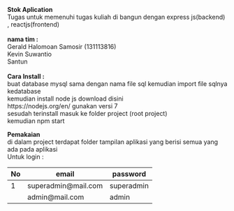 <html>
   <head>
   <link rel="stylesheet" href="https://maxcdn.bootstrapcdn.com/bootstrap/3.3.7/css/bootstrap.min.css" integrity="sha384-BVYiiSIFeK1dGmJRAkycuHAHRg32OmUcww7on3RYdg4Va+PmSTsz/K68vbdEjh4u" crossorigin="anonymous">

   </head>
   <body>
        <b>Stok Aplication </b>
        
<br>
Tugas untuk memenuhi tugas kuliah 
di bangun dengan express js(backend) , reactjs(frontend)
<br><br>
<b>nama tim :</b>
<br>
Gerald Halomoan Samosir  (131113816)
<br>
Kevin Suwantio 
<br>
Santun 
<br><br>
<b>Cara Install :</b>
<br>
buat database mysql sama dengan nama file sql 
kemudian import file sqlnya kedatabase 
<br>
 kemudian install node js download disini
 <br>
 https://nodejs.org/en/ 
 gunakan versi 7
 <br>
 sesudah terinstall
 masuk ke folder project (root project)
 <br>
 kemudian npm start

<b>Pemakaian </b>
<br>
di dalam project terdapat folder tampilan aplikasi
yang berisi semua yang ada pada aplikasi
<br>
Untuk login  : 
<table class="table table-striped">
<thead>
    <th>No</th>
    <th>email</th>
    <th>password</th>
</thead>
    <tr>
        <td>1</td>
        <td>superadmin@mail.com</td>
        <td>superadmin</td>
    </tr>
    <tr>
        <td></td>
        <td>admin@mail.com</td>
        <td>admin</td>
    </tr>
<tbody>
</tbody>
</table>


   </body>
</html>